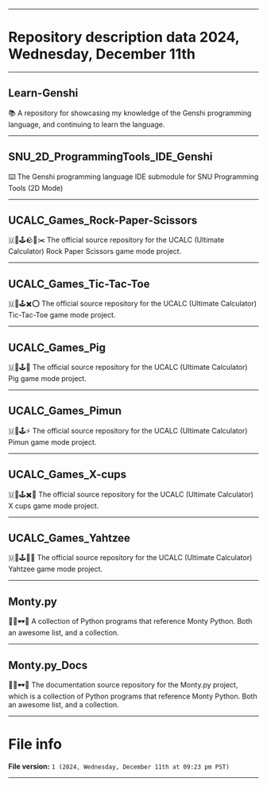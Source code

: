 
***

# Repository description data 2024, Wednesday, December 11th

---

## Learn-Genshi

📚️ A repository for showcasing my knowledge of the Genshi programming language, and continuing to learn the language. 

---

## SNU_2D_ProgrammingTools_IDE_Genshi

⌨️ The Genshi programming language IDE submodule for SNU Programming Tools (2D Mode)

---

## UCALC_Games_Rock-Paper-Scissors

🇺🧮️🕹️🪨️📄️✂️ The official source repository for the UCALC (Ultimate Calculator) Rock Paper Scissors game mode project. 

---

## UCALC_Games_Tic-Tac-Toe

🇺🧮️🕹️✖️⭕️ The official source repository for the UCALC (Ultimate Calculator) Tic-Tac-Toe game mode project. 

---

## UCALC_Games_Pig

🇺🧮️🕹️🐷️ The official source repository for the UCALC (Ultimate Calculator) Pig game mode project. 

---

## UCALC_Games_Pimun

🇺🧮️🕹️⚡️ The official source repository for the UCALC (Ultimate Calculator) Pimun game mode project. 

---

## UCALC_Games_X-cups

🇺🧮️🕹️✖️🍵️ The official source repository for the UCALC (Ultimate Calculator) X cups game mode project. 

---

## UCALC_Games_Yahtzee

🇺🧮️🕹️🍵️🎲️ The official source repository for the UCALC (Ultimate Calculator) Yahtzee game mode project. 

---

## Monty.py

🦶️🐍️🕶️📃️ A collection of Python programs that reference Monty Python. Both an awesome list, and a collection.

---

## Monty.py_Docs

🦶️🐍️🕶️📖️ The documentation source repository for the Monty.py project, which is a collection of Python programs that reference Monty Python. Both an awesome list, and a collection.

***

# File info

**File version:** `1 (2024, Wednesday, December 11th at 09:23 pm PST)`

***

